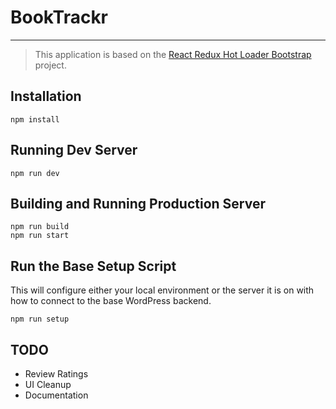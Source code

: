 # BookTrackr
---

> This application is based on the [React Redux Hot Loader Bootstrap](https://github.com/erikras/react-redux-universal-hot-example) project.

## Installation

```
npm install
```

## Running Dev Server

```
npm run dev
```

## Building and Running Production Server

```
npm run build
npm run start
```



## Run the Base Setup Script

This will configure either your local environment or the server it is on with how to connect to the base WordPress backend.

```
npm run setup
```


## TODO

- Review Ratings
- UI Cleanup
- Documentation

